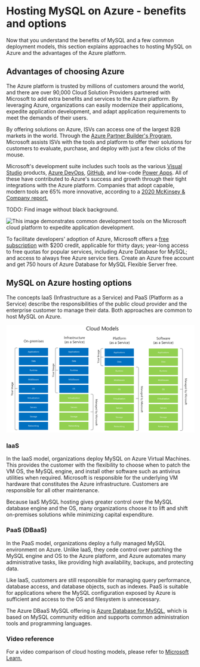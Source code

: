# Hosting MySQL on Azure - benefits and options

Now that you understand the benefits of MySQL and a few common deployment models, this section explains approaches to hosting MySQL on Azure and the advantages of the Azure platform.

## Advantages of choosing Azure

The Azure platform is trusted by millions of customers around the world, and there are over 90,000 Cloud Solution Providers partnered with Microsoft to add extra benefits and services to the Azure platform. By leveraging Azure, organizations can easily modernize their applications, expedite application development, and adapt application requirements to meet the demands of their users.

By offering solutions on Azure, ISVs can access one of the largest B2B markets in the world. Through the [Azure Partner Builder's Program](https://partner.microsoft.com/marketing/azure-isv-technology-partners), Microsoft assists ISVs with the tools and platform to offer their solutions for customers to evaluate, purchase, and deploy with just a few clicks of the mouse.

Microsoft's development suite includes such tools as the various [Visual Studio](https://visualstudio.microsoft.com/) products, [Azure DevOps](https://dev.azure.com/), [GitHub](https://github.com/), and low-code [Power Apps](https://powerapps.microsoft.com/). All of these have contributed to Azure's success and growth through their tight integrations with the Azure platform. Companies that adopt capable, modern tools are 65% more innovative, according to a [2020 McKinsey & Company report.](https://azure.microsoft.com/mediahandler/files/resourcefiles/developer-velocity-how-software-excellence-fuels-business-performance/Developer-Velocity-How-software-excellence-fuels-business-performance-v4.pdf)

TODO: Find image without black background.

![This image demonstrates common development tools on the Microsoft cloud platform to expedite application development.](media/ISV-Tech-Builders-tools.png "Microsoft cloud tooling")

To facilitate developers' adoption of Azure, Microsoft offers a [free subscription](https://azure.microsoft.com/free/search/) with $200 credit, applicable for thirty days; year-long access to free quotas for popular services, including Azure Database for MySQL; and access to always free Azure service tiers. Create an Azure free account and get 750 hours of Azure Database for MySQL Flexible Server free.

## MySQL on Azure hosting options

The concepts IaaS (Infrastructure as a Service) and PaaS (Platform as a Service) describe the responsibilities of the public cloud provider and the enterprise customer to manage their data. Both approaches are common to host MySQL on Azure.

![This diagram shows the cloud adoption strategy.](media/cloud-adoption-strategies.png "Cloud adoption strategy")

### IaaS

In the IaaS model, organizations deploy MySQL on Azure Virtual Machines. This provides the customer with the flexibility to choose when to patch the VM OS, the MySQL engine, and install other software such as antivirus utilities when required. Microsoft is responsible for the underlying VM hardware that constitutes the Azure infrastructure. Customers are responsible for all other maintenance.

Because IaaS MySQL hosting gives greater control over the MySQL database engine and the OS, many organizations choose it to lift and shift on-premises solutions while minimizing capital expenditure.

### PaaS (DBaaS)

In the PaaS model, organizations deploy a fully managed MySQL environment on Azure. Unlike IaaS, they cede control over patching the MySQL engine and OS to the Azure platform, and Azure automates many administrative tasks, like providing high availability, backups, and protecting data.

Like IaaS, customers are still responsible for managing query performance, database access, and database objects, such as indexes. PaaS is suitable for applications where the MySQL configuration exposed by Azure is sufficient and access to the OS and filesystem is unnecessary.

The Azure DBaaS MySQL offering is [Azure Database for MySQL](https://azure.microsoft.com/services/mysql/#features), which is based on MySQL community edition and supports common administration tools and programming languages.

### Video reference

For a video comparison of cloud hosting models, please refer to [Microsoft Learn.](https://docs.microsoft.com/learn/modules/cmu-cloud-computing-overview/4-building-blocks)
